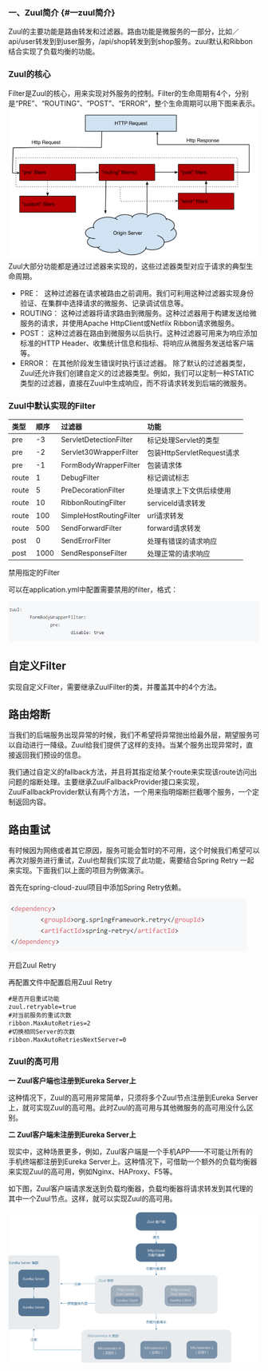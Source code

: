 ### 一、Zuul简介 {#一zuul简介}

Zuul的主要功能是路由转发和过滤器。路由功能是微服务的一部分，比如／api/user转发到到user服务，/api/shop转发到到shop服务。zuul默认和Ribbon结合实现了负载均衡的功能。

### Zuul的核心

Filter是Zuul的核心，用来实现对外服务的控制。Filter的生命周期有4个，分别是“PRE”、“ROUTING”、“POST”、“ERROR”，整个生命周期可以用下图来表示。![](/assets/import26.png)Zuul大部分功能都是通过过滤器来实现的，这些过滤器类型对应于请求的典型生命周期。

* PRE：
   这种过滤器在请求被路由之前调用。我们可利用这种过滤器实现身份验证、在集群中选择请求的微服务、记录调试信息等。
* ROUTING：
  这种过滤器将请求路由到微服务。这种过滤器用于构建发送给微服务的请求，并使用Apache HttpClient或Netfilx Ribbon请求微服务。
* POST：
  这种过滤器在路由到微服务以后执行。这种过滤器可用来为响应添加标准的HTTP Header、收集统计信息和指标、将响应从微服务发送给客户端等。
* ERROR：
  在其他阶段发生错误时执行该过滤器。 除了默认的过滤器类型，Zuul还允许我们创建自定义的过滤器类型。例如，我们可以定制一种STATIC类型的过滤器，直接在Zuul中生成响应，而不将请求转发到后端的微服务。



### Zuul中默认实现的Filter

| 类型 | 顺序 | 过滤器 | 功能 |
| :--- | :--- | :--- | :--- |
| pre | -3 | ServletDetectionFilter | 标记处理Servlet的类型 |
| pre | -2 | Servlet30WrapperFilter | 包装HttpServletRequest请求 |
| pre | -1 | FormBodyWrapperFilter | 包装请求体 |
| route | 1 | DebugFilter | 标记调试标志 |
| route | 5 | PreDecorationFilter | 处理请求上下文供后续使用 |
| route | 10 | RibbonRoutingFilter | serviceId请求转发 |
| route | 100 | SimpleHostRoutingFilter | url请求转发 |
| route | 500 | SendForwardFilter | forward请求转发 |
| post | 0 | SendErrorFilter | 处理有错误的请求响应 |
| post | 1000 | SendResponseFilter | 处理正常的请求响应 |



禁用指定的Filter

可以在application.yml中配置需要禁用的filter，格式：

![](/assets/import27.png)

## 自定义Filter

实现自定义Filter，需要继承ZuulFilter的类，并覆盖其中的4个方法。

## 路由熔断

当我们的后端服务出现异常的时候，我们不希望将异常抛出给最外层，期望服务可以自动进行一降级。Zuul给我们提供了这样的支持。当某个服务出现异常时，直接返回我们预设的信息。

我们通过自定义的fallback方法，并且将其指定给某个route来实现该route访问出问题的熔断处理。主要继承ZuulFallbackProvider接口来实现，ZuulFallbackProvider默认有两个方法，一个用来指明熔断拦截哪个服务，一个定制返回内容。

## 路由重试

有时候因为网络或者其它原因，服务可能会暂时的不可用，这个时候我们希望可以再次对服务进行重试，Zuul也帮我们实现了此功能，需要结合Spring Retry 一起来实现。下面我们以上面的项目为例做演示。

首先在spring-cloud-zuul项目中添加Spring Retry依赖。

![](/assets/import29.png)

开启Zuul Retry

再配置文件中配置启用Zuul Retry

```
#是否开启重试功能
zuul.retryable=true
#对当前服务的重试次数
ribbon.MaxAutoRetries=2
#切换相同Server的次数
ribbon.MaxAutoRetriesNextServer=0
```

### Zuul的高可用

**一 Zuul客户端也注册到Eureka Server上**

这种情况下，Zuul的高可用非常简单，只须将多个Zuul节点注册到Eureka Server上，就可实现Zuul的高可用。此时Zuul的高可用与其他微服务的高可用没什么区别。

**二 Zuul客户端未注册到Eureka Server上**

现实中，这种场景更多，例如，Zuul客户端是一个手机APP——不可能让所有的手机终端都注册到Eureka Server上。这种情况下，可借助一个额外的负载均衡器来实现Zuul的高可用，例如Nginx、HAProxy、F5等。

如下图，Zuul客户端请求发送到负载均衡器，负载均衡器将请求转发到其代理的其中一个Zuul节点。这样，就可以实现Zuul的高可用。

![](/assets/import30.png)





